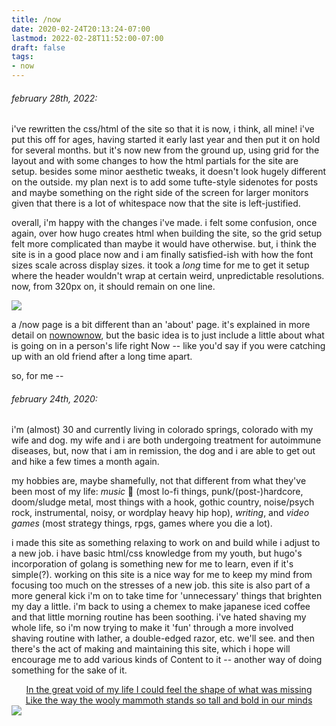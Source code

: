 ```yaml
---
title: /now
date: 2020-02-24T20:13:24-07:00
lastmod: 2022-02-28T11:52:00-07:00
draft: false
tags:
- now
---
```


<style type = "text/css" rel="stylesheet">
article img {
    height: 3rem;
    width: 3rem;
    margin: -.4rem auto 1rem;
}
html body div.container article.post img {
    margin-top: .4rem;
}
</style>

###### february 28th, 2022:

i've rewritten the css/html of the site so that it is now, i think, all mine! i've put this off for ages, having started it early last year and then put it on hold for several months. but it's now new from the ground up, using grid for the layout and with some changes to how the html partials for the site are setup. besides some minor aesthetic tweaks, it doesn't look hugely different on the outside. my plan next is to add some tufte-style sidenotes for posts and maybe something on the right side of the screen for larger monitors given that there is a lot of whitespace now that the site is left-justified. 

overall, i'm happy with the changes i've made. i felt some confusion, once again, over how hugo creates html when building the site, so the grid setup felt more complicated than maybe it would have otherwise. but, i think the site is in a good place now and i am finally satisfied-ish with how the font sizes scale across display sizes. it took a *long* time for me to get it setup where the header wouldn't wrap at certain weird, unpredictable resolutions. now, from 320px on, it should remain on one line. 

<img src = "/images/me.png">

a /now page is a bit different than an 'about' page. it's explained in more detail on [nownownow](https://nownownow.com/about), but the basic idea is to just include a little about what is going on in a person's life right Now -- like you'd say if you were catching up with an old friend after a long time apart.  

so, for me -- 

###### february 24th, 2020:

i'm (almost) 30 and currently living in <span class="p-locality">colorado springs, colorado</span> with my wife and dog. my wife and i are both undergoing treatment for autoimmune diseases, but, now that i am in remission, the dog and i are able to get out and hike a few times a month again.

my hobbies are, maybe shamefully, not that different from what they've been most of my life: *music* :hear_no_evil: (most lo-fi things, punk/(post-)hardcore, doom/sludge metal, most things with a hook, gothic country, noise/psych rock, instrumental, noisy, or wordplay heavy hip hop), *writing*, and *video games* (most strategy things, rpgs, games where you die a lot).

i made this site as something relaxing to work on and build while i adjust to a new job. i have basic html/css knowledge from my youth, but hugo's incorporation of golang is something new for me to learn, even if it's simple(?). working on this site is a nice way for me to keep my mind from focusing too much on the stresses of a new job. this site is also part of a more general kick i'm on to take time for 'unnecessary' things that brighten my day a little. i'm back to using a chemex to make japanese iced coffee and that little morning routine has been soothing. i've hated shaving my whole life, so i'm now trying to make it 'fun' through a more involved shaving routine with lather, a double-edged razor, etc. we'll see. and then there's the act of making and maintaining this site, which i hope will encourage me to add various kinds of Content to it -- another way of doing something for the sake of it.   

<div style="text-align:center"><span><a href="https://www.youtube.com/watch?v=ZDpMhA_srcM">
In the great void of my life I could feel the shape of what was missing</a></span></div>
<div style="text-align:center"><span><a href="https://www.youtube.com/watch?v=ZDpMhA_srcM">Like the way the wooly mammoth stands so tall and bold in our minds
</a></span></div>

<img src = "/images/me.png">





